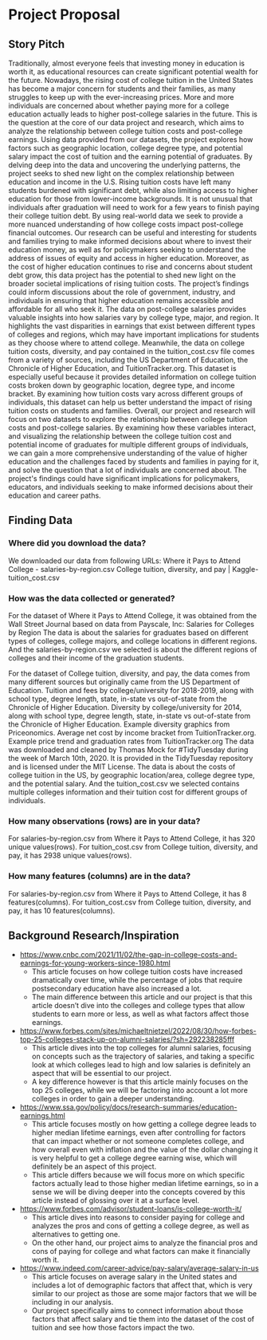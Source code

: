 # Project Proposal

## Story Pitch
Traditionally, almost everyone feels that investing money in education is worth it, as educational resources can create significant potential wealth for the future. Nowadays, the rising cost of college tuition in the United States has become a major concern for students and their families, as many struggles to keep up with the ever-increasing prices. More and more individuals are concerned about whether paying more for a college education actually leads to higher post-college salaries in the future. This is the question at the core of our data project and research, which aims to analyze the relationship between college tuition costs and post-college earnings. Using data provided from our datasets, the project explores how factors such as geographic location, college degree type, and potential salary impact the cost of tuition and the earning potential of graduates. By delving deep into the data and uncovering the underlying patterns, the project seeks to shed new light on the complex relationship between education and income in the U.S. Rising tuition costs have left many students burdened with significant debt, while also limiting access to higher education for those from lower-income backgrounds. It is not unusual that individuals after graduation will need to work for a few years to finish paying their college tuition debt. By using real-world data we seek to provide a more nuanced understanding of how college costs impact post-college financial outcomes. Our research can be useful and interesting for students and families trying to make informed decisions about where to invest their education money, as well as for policymakers seeking to understand the address of issues of equity and access in higher education. Moreover, as the cost of higher education continues to rise and concerns about student debt grow, this data project has the potential to shed new light on the broader societal implications of rising tuition costs. The project’s findings could inform discussions about the role of government, industry, and individuals in ensuring that higher education remains accessible and affordable for all who seek it. The data on post-college salaries provides valuable insights into how salaries vary by college type, major, and region. It highlights the vast disparities in earnings that exist between different types of colleges and regions, which may have important implications for students as they choose where to attend college. Meanwhile, the data on college tuition costs, diversity, and pay contained in the tuition_cost.csv file comes from a  variety of sources, including the US Department of Education, the Chronicle of Higher Education, and TuitionTracker.org. This dataset is especially useful because it provides detailed information on college tuition costs broken down by geographic location, degree type, and income bracket. By examining how tuition costs vary across different groups of individuals, this dataset can help us better understand the impact of rising tuition costs on students and families.
Overall, our project and research will focus on two datasets to explore the relationship between college tuition costs and post-college salaries. By examining how these variables interact, and visualizing the relationship between the college tuition cost and potential income of graduates for multiple different groups of individuals, we can gain a more comprehensive understanding of the value of higher education and the challenges faced by students and families in paying for it, and solve the question that a lot of individuals are concerned about. The project's findings could have significant implications for policymakers, educators, and individuals seeking to make informed decisions about their education and career paths.

## Finding Data
### Where did you download the data?
We downloaded our data from following URLs:
Where it Pays to Attend College - salaries-by-region.csv
College tuition, diversity, and pay | Kaggle- tuition_cost.csv

### How was the data collected or generated?
For the dataset of Where it Pays to Attend College, it was obtained from the Wall Street Journal based on data from Payscale, Inc:
Salaries for Colleges by Region
The data is about the salaries for graduates based on different types of colleges, college majors, and college locations in different regions. And the salaries-by-region.csv we selected is about the different regions of colleges and their income of the graduation students. 

For the dataset of College tuition, diversity, and pay, the data comes from many different sources but originally came from the US Department of Education. 
Tuition and fees by college/university for 2018-2019, along with school type, degree length, state, in-state vs out-of-state from the Chronicle of Higher Education.
Diversity by college/university for 2014, along with school type, degree length, state, in-state vs out-of-state from the Chronicle of Higher Education.
Example diversity graphics from Priceonomics.
Average net cost by income bracket from TuitionTracker.org.
Example price trend and graduation rates from TuitionTracker.org
The data was downloaded and cleaned by Thomas Mock for #TidyTuesday during the week of March 10th, 2020. It is provided in the TidyTuesday repository and is licensed under the MIT License. The data is about the costs of college tuition in the US, by geographic location/area, college degree type, and the potential salary. And the tuition_cost.csv we selected contains multiple colleges information and their tuition cost for different groups of individuals.

### How many observations (rows) are in your data?
For salaries-by-region.csv from Where it Pays to Attend College, it has 320 unique values(rows).
For tuition_cost.csv from College tuition, diversity, and pay, it has 2938 unique values(rows).

### How many features (columns) are in the data?
For salaries-by-region.csv from Where it Pays to Attend College, it has 8 features(columns).
For tuition_cost.csv from College tuition, diversity, and pay, it has 10 features(columns).


## Background Research/Inspiration
- https://www.cnbc.com/2021/11/02/the-gap-in-college-costs-and-earnings-for-young-workers-since-1980.html
  - This article focuses on how college tuition costs have increased dramatically over time, while the percentage of jobs that require postsecondary education have also increased a lot. 
  - The main difference between this article and our project is that this article 
doesn’t dive into the colleges and college types that allow students to earn more or less, as well as what factors affect those earnings. 
- https://www.forbes.com/sites/michaeltnietzel/2022/08/30/how-forbes-top-25-colleges-stack-up-on-alumni-salaries/?sh=292238285fff
  - This article dives into the top colleges for alumni salaries, focusing on concepts such as the trajectory of salaries, and taking a specific look at which colleges lead to high and low salaries is definitely an aspect that will be essential to our project. 
  - A key difference however is that this article mainly focuses on the top 25 colleges, while we will be factoring into account a lot more colleges in order to gain a deeper understanding. 
- https://www.ssa.gov/policy/docs/research-summaries/education-earnings.html
  - This article focuses mostly on how getting a college degree leads to higher median lifetime earnings, even after controlling for factors that can impact whether or not someone completes college, and how overall even with inflation and the value of the dollar changing it is very helpful to get a college degree earning wise, which will definitely be an aspect of this project. 
  - This article differs because we will focus more on which specific factors actually lead to those higher median lifetime earnings, so in a sense we will be diving deeper into the concepts covered by this article instead of glossing over it at a surface level. 
- https://www.forbes.com/advisor/student-loans/is-college-worth-it/
  - This article dives into reasons to consider paying for college and analyzes the pros and cons of getting a college degree, as well as alternatives to getting one. 
  - On the other hand, our project aims to analyze the financial pros and cons of paying for college and what factors can make it financially worth it. 
- https://www.indeed.com/career-advice/pay-salary/average-salary-in-us
  - This article focuses on average salary in the United states and includes a lot of demographic factors that affect that, which is very similar to our project as those are some major factors that we will be including in our analysis. 
  - Our project specifically aims to connect information about those factors that affect salary and tie them into the dataset of the cost of tuition and see how those factors impact the two. 



